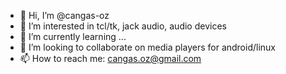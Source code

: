 - 👋 Hi, I’m @cangas-oz
- 👀 I’m interested in tcl/tk, jack audio, audio devices
- 🌱 I’m currently learning ...
- 💞️ I’m looking to collaborate on media players for android/linux
- 📫 How to reach me: cangas.oz@gmail.com

<!---
cangas-oz/cangas-oz is a ✨ special ✨ repository because its `README.md` (this file) appears on your GitHub profile.
You can click the Preview link to take a look at your changes.
--->

